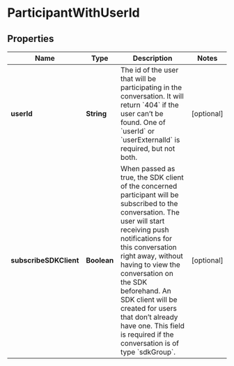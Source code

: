 

# ParticipantWithUserId


## Properties

| Name | Type | Description | Notes |
|------------ | ------------- | ------------- | -------------|
|**userId** | **String** | The id of the user that will be participating in the conversation. It will return &#x60;404&#x60; if the user can’t be found. One of &#x60;userId&#x60; or &#x60;userExternalId&#x60; is required, but not both. |  [optional] |
|**subscribeSDKClient** | **Boolean** | When passed as true, the SDK client of the concerned participant will be subscribed to the conversation. The user will start receiving push notifications for this conversation right away, without having to view the conversation on the SDK beforehand. An SDK client will be created for users that don’t already have one. This field is required if the conversation is of type &#x60;sdkGroup&#x60;. |  [optional] |



